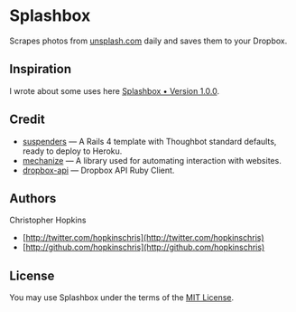 # Splashbox

Scrapes photos from [unsplash.com](http://unsplash.com) daily and saves them to your Dropbox.

## Inspiration

I wrote about some uses here [Splashbox • Version 1.0.0](http://blog.chocol.it/2013/09/19/splashbox/).

## Credit

- [suspenders](https://github.com/thoughtbot/suspenders) — A Rails 4 template with Thoughbot standard defaults, ready to deploy to Heroku.
- [mechanize](http://mechanize.rubyforge.org/) — A library used for automating interaction with websites.
- [dropbox-api](https://github.com/futuresimple/dropbox-api) — Dropbox API Ruby Client.

## Authors

Christopher Hopkins

- [http://twitter.com/hopkinschris](http://twitter.com/hopkinschris)
- [http://github.com/hopkinschris](http://github.com/hopkinschris)

## License

You may use Splashbox under the terms of the [MIT License](https://github.com/chocolit/splashbox/blob/master/LICENSE).
